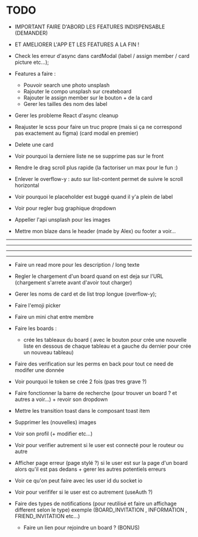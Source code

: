 # TODO

-   IMPORTANT FAIRE D'ABORD LES FEATURES INDISPENSABLE (DEMANDER)
-   ET AMELIORER L'APP ET LES FEATURES A LA FIN !

-   Check les erreur d'async dans cardModal (label / assign member / card picture etc...);

-   Features a faire :

    -   Pouvoir search une photo unsplash
    -   Rajouter le compo unsplash sur createboard
    -   Rajouter le assign member sur le bouton + de la card
    -   Gerer les tailles des nom des label

-   Gerer les probleme React d'async cleanup
-   Reajuster le scss pour faire un truc propre (mais si ça ne correspond pas exactement au figma) (card modal en premier)
-   Delete une card

-   Voir pourquoi la derniere liste ne se supprime pas sur le front
-   Rendre le drag scroll plus rapide (la factoriser un max pour le fun :)
-   Enlever le overflow-y : auto sur list-content permet de suivre le scroll horizontal
-   Voir pourquoi le placeholder est buggé quand il y'a plein de label

-   Voir pour regler bug graphique dropdown
-   Appeller l'api unsplash pour les images
-   Mettre mon blaze dans le header (made by Alex) ou footer a voir...

---

---

---

---

-   Faire un read more pour les description / long texte
-   Regler le chargement d'un board quand on est deja sur l'URL (chargement s'arrete avant d'avoir tout charger)
-   Gerer les noms de card et de list trop longue (overflow-y);

-   Faire l'emoji picker
-   Faire un mini chat entre membre
-   Faire les boards :

    -   crée les tableaux du board ( avec le bouton pour crée une nouvelle liste en dessous de chaque tableau et a gauche du dernier pour crée un nouveau tableau)

-   Faire des verification sur les perms en back pour tout ce need de modifer une donnée
-   Voir pourquoi le token se crée 2 fois (pas tres grave ?)
-   Faire fonctionner la barre de recherche (pour trouver un board ? et autres a voir...) + revoir son dropdown
-   Mettre les transition toast dans le composant toast item
-   Supprimer les (nouvelles) images
-   Voir son profil (+ modifier etc...)
-   Voir pour verifier autrement si le user est connecté pour le routeur ou autre
-   Afficher page erreur (page stylé ?) si le user est sur la page d'un board alors qu'il est pas dedans + gerer les autres potentiels erreurs
-   Voir ce qu'on peut faire avec les user id du socket io
-   Voir pour verififer si le user est co autrement (useAuth ?)
-   Faire des types de notifications (pour reutilisé et faire un affichage different selon le type)
    exemple (BOARD_INVITATION , INFORMATION , FRIEND_INVITATION etc...)
    -   Faire un lien pour rejoindre un board ? (BONUS)

